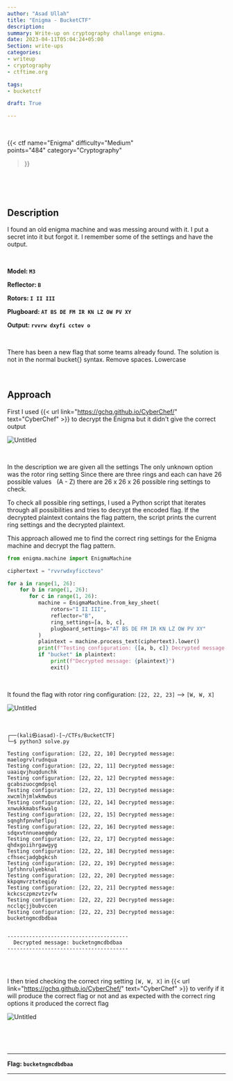 ```yaml
---
author: "Asad Ullah"
title: "Enigma - BucketCTF"
description: 
summary: Write-up on cryptography challange enigma.
date: 2023-04-11T05:04:24+05:00
Section: write-ups
categories:
- writeup
- cryptography
- ctftime.org

tags:
- bucketctf

draft: True

---
```


&nbsp;


{{< 
ctf
name="Enigma" 
difficulty="Medium"  
points="484"
category="Cryptography"
>}}

&nbsp;

&nbsp;



## Description

I found an old enigma machine and was messing around with it. I put a secret into it but forgot it. I remember some of the settings and have the output. 

&nbsp;

**Model: `M3`**

**Reflector: `B`**

**Rotors: `I II III`**

**Plugboard: `AT BS DE FM IR KN LZ OW PV XY`**

**Output: `rvvrw dxyfi cctev o`** 

&nbsp;

There has been a new flag that some teams already found. The solution is not in the normal bucket{} syntax. Remove spaces. Lowercase

&nbsp;

## Approach

First I used {{< url link="https://gchq.github.io/CyberChef/" text="CyberChef" >}} to decrypt the Enigma but it didn't give the correct output

![Untitled](/write-ups/ctftime/bucket/enigma-1.webp)

&nbsp;
 
In the description we are given all the settings The only unknown option was the rotor ring setting Since there are three rings and each can have 26 possible values &nbsp; (A - Z) there are 26 x 26 x 26 possible ring settings to check.

To check all possible ring settings, I used a Python script that iterates through all possibilities and tries to decrypt the encoded flag. If the decrypted plaintext contains the flag pattern, the script prints the current ring settings and the decrypted plaintext.

This approach allowed me to find the correct ring settings for the Enigma machine and decrypt the flag pattern.

```python
from enigma.machine import EnigmaMachine

ciphertext = "rvvrwdxyficctevo"

for a in range(1, 26):
    for b in range(1, 26):
       for c in range(1, 26):
          machine = EnigmaMachine.from_key_sheet(
              rotors="I II III",
              reflector="B",
              ring_settings=[a, b, c],
              plugboard_settings="AT BS DE FM IR KN LZ OW PV XY"
          )
          plaintext = machine.process_text(ciphertext).lower()
          print(f"Testing configuration: {[a, b, c]} Decrypted message: {plaintext}")
          if "bucket" in plaintext:
              print(f"Decrypted message: {plaintext}")
              exit()
```

&nbsp;

It found the flag with rotor ring configuration: `[22, 22, 23]` --> `[W, W, X]` 

![Untitled](/write-ups/ctftime/bucket/enigma-2.webp)

&nbsp;

```
┌──(kali㉿iasad)-[~/CTFs/BucketCTF]
└─$ python3 solve.py

Testing configuration: [22, 22, 10] Decrypted message: maelogrvlrudnqua
Testing configuration: [22, 22, 11] Decrypted message: uaaiqvjhuqdunchk
Testing configuration: [22, 22, 12] Decrypted message: gcabszuocgmdpsql
Testing configuration: [22, 22, 13] Decrypted message: xwcmlhjmlwkmwbus
Testing configuration: [22, 22, 14] Decrypted message: xnwukkmabsfkwalg
Testing configuration: [22, 22, 15] Decrypted message: sqnghfpnvheflpuj
Testing configuration: [22, 22, 16] Decrypted message: sdqxvtnnueaeqmdy
Testing configuration: [22, 22, 17] Decrypted message: qhdxgoiihrgawgyg
Testing configuration: [22, 22, 18] Decrypted message: cfhsecjadgbgkcsh
Testing configuration: [22, 22, 19] Decrypted message: lpfshnrulyebknal
Testing configuration: [22, 22, 20] Decrypted message: kkpqmvrztxteqidy
Testing configuration: [22, 22, 21] Decrypted message: kckcsczpmzvtzvfw
Testing configuration: [22, 22, 22] Decrypted message: ncclqcjjbubvccen
Testing configuration: [22, 22, 23] Decrypted message: bucketngmcdbdbaa


---------------------------------------
  Decrypted message: bucketngmcdbdbaa
---------------------------------------


```

&nbsp;

I then tried checking the correct ring setting `[W, W, X]` in {{< url link="https://gchq.github.io/CyberChef/" text="CyberChef" >}} to verify if it will produce the correct flag or not and as expected with the correct ring options it produced the correct flag

![Untitled](/write-ups/ctftime/bucket/enigma-3.webp)

&nbsp;

&nbsp;

---

**Flag: `bucketngmcdbdbaa`**

---

&nbsp;

&nbsp;
